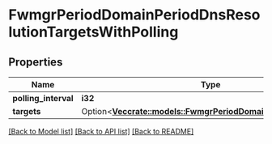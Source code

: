# FwmgrPeriodDomainPeriodDnsResolutionTargetsWithPolling

## Properties

Name | Type | Description | Notes
------------ | ------------- | ------------- | -------------
**polling_interval** | **i32** |  |
**targets** | Option<[**Vec<crate::models::FwmgrPeriodDomainPeriodDnsTarget>**](fwmgr.domain.DNSTarget.md)> |  | [optional]

[[Back to Model list]](./README.md#documentation-for-models) [[Back to API list]](./README.md#documentation-for-api-endpoints) [[Back to README]](../README.md)
